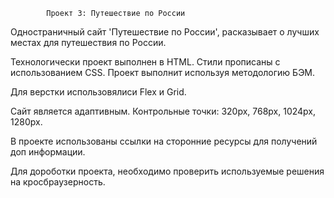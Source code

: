             Проект 3: Путешествие по России

Одностраничный сайт 'Путешествие по России', расказывает о лучших местах для путешествия по России. 

Технологически проект выполнен в HTML. Стили прописаны с использованием CSS. Проект выполнит используя методологию БЭМ. 

Для верстки использовялиси Flex и Grid.

Сайт является адаптивным.
Контрольные точки:
320px,
768px,
1024px,
1280px.

В проекте использованы ссылки на сторонние ресурсы для получений доп информации.

Для дороботки проекта, необходимо проверить используемые решения на кросбраузерность.
